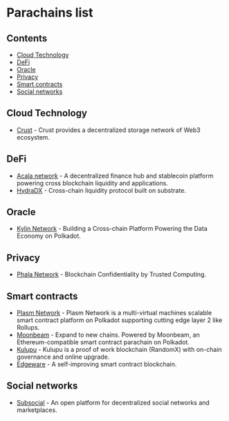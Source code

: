 # Parachains list

## Contents

- [Cloud Technology](#cloud-technology)
- [DeFi](#defi)
- [Oracle](#oracle)
- [Privacy](#privacy)
- [Smart contracts](#smart-contracts)
- [Social networks](#social-networks)

## Cloud Technology

- [Crust](https://www.crust.network/) - Crust provides a decentralized storage network of Web3 ecosystem.

## DeFi

- [Acala network](https://acala.network/) - A decentralized finance hub and stablecoin platform powering cross blockchain liquidity and applications.
- [HydraDX](https://hydradx.io/) - Cross-chain liquidity protocol built on substrate.

## Oracle

- [Kylin Network](https://kylin.network/) - Building a Cross-chain Platform Powering the Data Economy on Polkadot.

## Privacy
- [Phala Network](https://phala.network/) - Blockchain Confidentiality by Trusted Computing.

## Smart contracts

- [Plasm Network](https://www.plasmnet.io/) - Plasm Network is a multi-virtual machines scalable smart contract platform on Polkadot supporting cutting edge layer 2 like Rollups.
- [Moonbeam](https://acala.network/) - Expand to new chains. Powered by Moonbeam, an Ethereum-compatible smart contract parachain on Polkadot.
- [Kulupu](https://kulupu.network/) - Kulupu is a proof of work blockchain (RandomX) with on-chain governance and online upgrade.
- [Edgeware](https://edgewa.re/) - A self-improving smart contract blockchain.

## Social networks

- [Subsocial](https://subsocial.network/) - An open platform for decentralized social networks and marketplaces.
